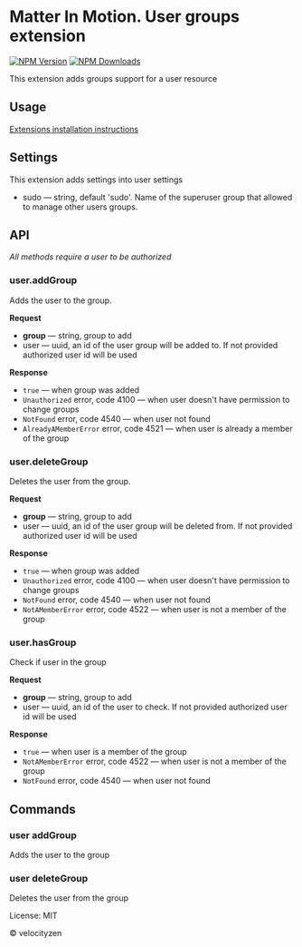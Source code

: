 # Matter In Motion. User groups extension

[![NPM Version](https://img.shields.io/npm/v/mm-user-groups.svg?style=flat-square)](https://www.npmjs.com/package/mm-user-groups)
[![NPM Downloads](https://img.shields.io/npm/dt/mm-user-groups.svg?style=flat-square)](https://www.npmjs.com/package/mm-user-groups)

This extension adds groups support for a user resource

## Usage

[Extensions installation instructions](https://github.com/matter-in-motion/mm/blob/master/docs/extensions.md)

## Settings

This extension adds settings into user settings

* sudo — string, default 'sudo'. Name of the superuser group that allowed to manage other users groups.

## API

*All methods require a user to be authorized*

### user.addGroup

Adds the user to the group.

**Request**

* **group** — string, group to add
* user — uuid, an id of the user group will be added to. If not provided authorized user id will be used

**Response**

* `true` — when group was added
* `Unauthorized` error, code 4100 — when user doesn't have permission to change groups
* `NotFound` error, code 4540 — when user not found
* `AlreadyAMemberError` error, code 4521 — when user is already a member of the group

### user.deleteGroup

Deletes the user from the group.

**Request**

* **group** — string, group to add
* user — uuid, an id of the user group will be deleted from. If not provided authorized user id will be used

**Response**

* `true` — when group was added
* `Unauthorized` error, code 4100 — when user doesn't have permission to change groups
* `NotFound` error, code 4540 — when user not found
* `NotAMemberError` error, code 4522 — when user is not a member of the group

### user.hasGroup

Check if user in the group

**Request**

* **group** — string, group to add
* user — uuid, an id of the user to check. If not provided authorized user id will be used

**Response**

* `true` — when user is a member of the group
* `NotAMemberError` error, code 4522 — when user is not a member of the group
* `NotFound` error, code 4540 — when user not found

## Commands

### user addGroup <email> <group>
Adds the user to the group

### user deleteGroup <email> <group>
Deletes the user from the group


License: MIT

© velocityzen
